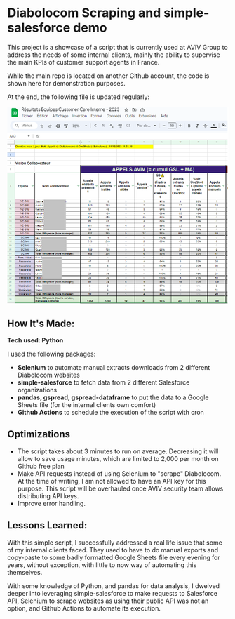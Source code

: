 # Diabolocom Scraping and simple-salesforce demo

This project is a showcase of a script that is currently used at AVIV Group to address the needs of some internal clients, mainly the ability to supervise the main KPIs of customer support agents in France.

While the main repo is located on another Github account, the code is shown here for demonstration purposes.

At the end, the following file is updated regularly:

![Results File Screenshot](/images/Results-File-Example.png/?raw=true)

## How It's Made:

**Tech used: Python**

I used the following packages:
- **Selenium** to automate manual extracts downloads from 2 different Diabolocom websites
- **simple-salesforce** to fetch data from 2 different Salesforce organizations
- **pandas, gspread, gspread-dataframe** to put the data to a Google Sheets file (for the internal clients own comfort)
- **Github Actions** to schedule the execution of the script with cron

## Optimizations

- The script takes about 3 minutes to run on average. Decreasing it will allow to save usage minutes, which are limited to 2,000 per month on Github free plan
- Make API requests instead of using Selenium to "scrape" Diabolocom. At the time of writing, I am not allowed to have an API key for this purpose. This script will be overhauled once AVIV security team allows distributing API keys.
- Improve error handling.

## Lessons Learned:

With this simple script, I successfully addressed a real life issue that some of my internal clients faced. They used to have to do manual exports and copy-paste to some badly formatted Google Sheets file every evening for years, without exception, with little to now way of automating this themselves.

With some knowledge of Python, and pandas for data analysis, I dwelved deeper into leveraging simple-salesforce to make requests to Salesforce API, Selenium to scrape websites as using their public API was not an option, and Github Actions to automate its execution.


